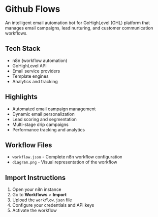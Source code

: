 # Github Flows

An intelligent email automation bot for GoHighLevel (GHL) platform that manages email campaigns, lead nurturing, and customer communication workflows.

## Tech Stack

- n8n (workflow automation)
- GoHighLevel API
- Email service providers
- Template engines
- Analytics and tracking

## Highlights

- Automated email campaign management
- Dynamic email personalization
- Lead scoring and segmentation
- Multi-stage drip campaigns
- Performance tracking and analytics

## Workflow Files

- `workflow.json` - Complete n8n workflow configuration
- `diagram.png` - Visual representation of the workflow

## Import Instructions

1. Open your n8n instance
2. Go to **Workflows** > **Import**
3. Upload the `workflow.json` file
4. Configure your credentials and API keys
5. Activate the workflow
